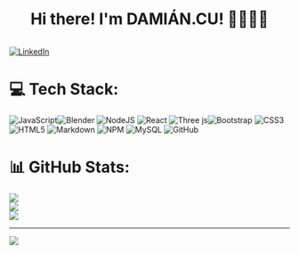 <div align="center">
  <h1 align="center"> Hi there! I'm DAMIÁN.CU! 🚜🌳🌳🌳</h1>
  <img src="" />
</div>

[![LinkedIn](https://img.shields.io/badge/LinkedIn-%230077B5.svg?logo=linkedin&logoColor=white)](https://www.linkedin.com/in/dcu7548/) 

# 💻 Tech Stack:
![JavaScript](https://img.shields.io/badge/javascript-%23323330.svg?style=for-the-badge&logo=javascript&logoColor=%23F7DF1E)![Blender](https://img.shields.io/badge/blender-%23F5792A.svg?style=for-the-badge&logo=blender&logoColor=white) ![NodeJS](https://img.shields.io/badge/node.js-6DA55F?style=for-the-badge&logo=node.js&logoColor=white) ![React](https://img.shields.io/badge/react-%2320232a.svg?style=for-the-badge&logo=react&logoColor=%2361DAFB) ![Three js](https://img.shields.io/badge/threejs-black?style=for-the-badge&logo=three.js&logoColor=white)![Bootstrap](https://img.shields.io/badge/bootstrap-%238511FA.svg?style=for-the-badge&logo=bootstrap&logoColor=white) ![CSS3](https://img.shields.io/badge/css3-%231572B6.svg?style=for-the-badge&logo=css3&logoColor=white) ![HTML5](https://img.shields.io/badge/html5-%23E34F26.svg?style=for-the-badge&logo=html5&logoColor=white)  ![Markdown](https://img.shields.io/badge/markdown-%23000000.svg?style=for-the-badge&logo=markdown&logoColor=white) ![NPM](https://img.shields.io/badge/NPM-%23CB3837.svg?style=for-the-badge&logo=npm&logoColor=white) ![MySQL](https://img.shields.io/badge/mysql-4479A1.svg?style=for-the-badge&logo=mysql&logoColor=white)  ![GitHub](https://img.shields.io/badge/github-%23121011.svg?style=for-the-badge&logo=github&logoColor=white)

# 📊 GitHub Stats:
![](https://github-readme-stats.vercel.app/api?username=DamianCU&theme=neon&hide_border=false&include_all_commits=true&count_private=true)<br/>
![](https://github-readme-streak-stats.herokuapp.com/?user=DamianCU&theme=neon&hide_border=false)<br/>
![](https://github-readme-stats.vercel.app/api/top-langs/?username=DamianCU&theme=neon&hide_border=false&include_all_commits=true&count_private=true&layout=compact)

---
[![](https://visitcount.itsvg.in/api?id=DamianCU&icon=6&color=0)](https://visitcount.itsvg.in)

<!-- Proudly created with GPRM ( https://gprm.itsvg.in ) -->
